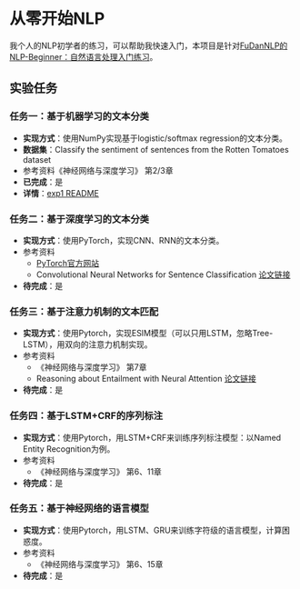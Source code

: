 # 从零开始NLP

我个人的NLP初学者的练习，可以帮助我快速入门，本项目是针对[FuDanNLP的NLP-Beginner：自然语言处理入门练习](https://github.com/FudanNLP/nlp-beginner)。

## 实验任务

### 任务一：基于机器学习的文本分类

- **实现方式**：使用NumPy实现基于logistic/softmax regression的文本分类。
- **数据集**：Classify the sentiment of sentences from the Rotten Tomatoes dataset
- 参考资料《神经网络与深度学习》 第2/3章
- **已完成**：是
- **详情**：[exp1 README](./exp1/README.MD)

### 任务二：基于深度学习的文本分类

- **实现方式**：使用PyTorch，实现CNN、RNN的文本分类。
- 参考资料
  - [PyTorch官方网站](https://pytorch.org/)
  - Convolutional Neural Networks for Sentence Classification [论文链接](https://arxiv.org/abs/1408.5882)
- **待完成**：是

### 任务三：基于注意力机制的文本匹配

- **实现方式**：使用Pytorch，实现ESIM模型（可以只用LSTM，忽略Tree-LSTM），用双向的注意力机制实现。
- 参考资料
  - 《神经网络与深度学习》 第7章
  - Reasoning about Entailment with Neural Attention [论文链接](https://arxiv.org/pdf/1509.06664v1.pdf)
- **待完成**：是

### 任务四：基于LSTM+CRF的序列标注

- **实现方式**：使用Pytorch，用LSTM+CRF来训练序列标注模型：以Named Entity Recognition为例。
- 参考资料
  - 《神经网络与深度学习》 第6、11章
- **待完成**：是

### 任务五：基于神经网络的语言模型

- **实现方式**：使用Pytorch，用LSTM、GRU来训练字符级的语言模型，计算困惑度。
- 参考资料
  - 《神经网络与深度学习》 第6、15章
- **待完成**：是
